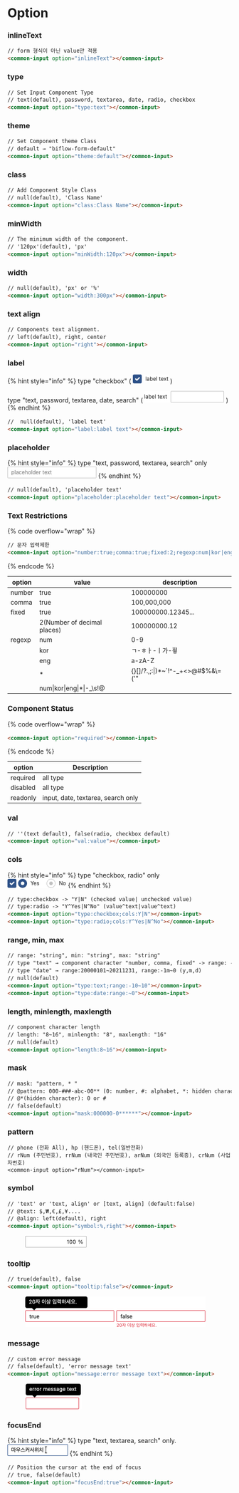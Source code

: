 # Option

### inlineText

```html
// form 형식이 아닌 value만 적용
<common-input option="inlineText"></common-input>
```

### type

```html
// Set Input Component Type
// text(default), password, textarea, date, radio, checkbox
<common-input option="type:text"></common-input>
```

### theme

```html
// Set Component theme Class 
// default → "biflow-form-default"
<common-input option="theme:default"></common-input>
```

### class

```html
// Add Component Style Class 
// null(default), 'Class Name'
<common-input option="class:Class Name"></common-input>
```

### minWidth

```html
// The minimum width of the component. 
// '120px'(default), 'px'
<common-input option="minWidth:120px"></common-input>
```

### width

```html
// null(default), 'px' or '%'
<common-input option="width:300px"></common-input>
```

### text align&#x20;

```html
// Components text alignment.
// left(default), right, center
<common-input option="right"></common-input>
```

### label

{% hint style="info" %}
type "checkbox" ( ![](<../../.gitbook/assets/image (9).png>) )

type "text, password, textarea, date, search" ( ![](<../../.gitbook/assets/image (10).png>) )
{% endhint %}

```html
//  null(default), 'label text'
<common-input option="label:label text"></common-input>
```

### placeholder

{% hint style="info" %}
type "text, password, textarea, search" only   ![](<../../.gitbook/assets/image (11).png>)
{% endhint %}

```html
// null(default), 'placeholder text'
<common-input option="placeholder:placeholder text"></common-input>
```

### Text Restrictions

{% code overflow="wrap" %}
```html
// 문자 입력제한
<common-input option="number:true;comma:true;fixed:2;regexp:num|kor|eng|\s"></common-input>
```
{% endcode %}

| option | value                       | description                             |
| ------ | --------------------------- | --------------------------------------- |
| number | true                        | 100000000                               |
| comma  | true                        | 100,000,000                             |
| fixed  | true                        | 100000000.12345...                      |
|        | 2(Number of decimal places) | 100000000.12                            |
| regexp | num                         | 0-9                                     |
|        | kor                         | ㄱ-ㅎㅏ-ㅣ가-힇                               |
|        | eng                         | a-zA-Z                                  |
|        | \*                          | {}\[]/?.,;:\|)\*\~\`!^-\_+<>@#$%&\\=('" |
|        | num\|kor\|eng\|\*\|-\_\s!@  |                                         |

### Component Status

{% code overflow="wrap" %}
```html
<common-input option="required"></common-input>
```
{% endcode %}

| option   | Description                        |
| -------- | ---------------------------------- |
| required | all type                           |
| disabled | all type                           |
| readonly | input, date, textarea, search only |

### val

```html
// ''(text default), false(radio, checkbox default)
<common-input option="val:value"></common-input>
```

### cols

{% hint style="info" %}
type "checkbox, radio" only\
![](<../../.gitbook/assets/image (12).png>)   ![](<../../.gitbook/assets/image (14).png>)
{% endhint %}

```html
// type:checkbox -> "Y|N" (checked value| unchecked value) 
// type:radio -> "Y^Yes|N^No" (value^text|value^text) 
<common-input option="type:checkbox;cols:Y|N"></common-input>
<common-input option="type:radio;cols:Y^Yes|N^No"></common-input>
```

### range, min, max

```html
// range: "string", min: "string", max: "string" 
// type "text" → component character "number, comma, fixed" -> range: -100~100
// type "date" → range:20000101~20211231, range:-1m~0 (y,m,d)
// null(default)
<common-input option="type:text;range:-10~10"></common-input>
<common-input option="type:date:range:~0"></common-input>
```

### length, minlength, maxlength

```html
// component character length
// length: "8~16", minlength: "8", maxlength: "16"
// null(default)
<common-input option="length:8~16"></common-input>
```

### mask

```html
// mask: "pattern, * "
// @pattern: 000-###-abc-00** (0: number, #: alphabet, *: hidden character)
// @*(hidden character): 0 or #
// false(default)
<common-input option="mask:000000-0******"></common-input>
```

### pattern

```markup
// phone (전화 All), hp (핸드폰), tel(일반전화)
// rNum (주민번호), rrNum (내국인 주민번호), arNum (외국인 등록증), crNum (사업자번호)
<common-input option="rNum"></common-input>
```

### symbol

```html
// 'text' or 'text, align' or [text, align] (default:false)
// @text: $,₩,€,£,¥....
// @align: left(default), right
<common-input option="symbol:%,right"></common-input>
```

<div align="left">

<figure><img src="../../.gitbook/assets/image (5).png" alt=""><figcaption></figcaption></figure>

</div>

### tooltip

```html
// true(default), false
<common-input option="tooltip:false"></common-input>
```

<div align="left">

<figure><img src="../../.gitbook/assets/image (6).png" alt=""><figcaption></figcaption></figure>

</div>

### message

```html
// custom error message
// false(default), 'error message text'
<common-input option="message:error message text"></common-input>
```

<div align="left">

<figure><img src="../../.gitbook/assets/image (7).png" alt=""><figcaption></figcaption></figure>

</div>

### focusEnd

{% hint style="info" %}
type "text, textarea, search" only. ![](<../../.gitbook/assets/image (8).png>)
{% endhint %}

```html
// Position the cursor at the end of focus
// true, false(default)
<common-input option="focusEnd:true"></common-input>
```
